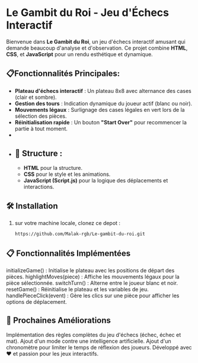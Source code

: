 # Le Gambit du Roi - Jeu d'Échecs Interactif

Bienvenue dans **Le Gambit du Roi**, un jeu d'échecs interactif amusant qui demande beaucoup d'analyse et d'observation. Ce projet combine **HTML**, **CSS**, et **JavaScript** pour un rendu esthétique et dynamique.

## 📋Fonctionnalités Principales:

- **Plateau d'échecs interactif** : Un plateau 8x8 avec alternance des cases (clair et sombre).
- **Gestion des tours** : Indication dynamique du joueur actif (blanc ou noir).
- **Mouvements légaux** : Surlignage des cases légales en vert lors de la sélection des pièces.
- **Réinitialisation rapide** : Un bouton **"Start Over"** pour recommencer la partie à tout moment.
- 
- ## 📂 Structure :
  - **HTML** pour la structure.
  - **CSS** pour le style et les animations.
  - **JavaScript (Script.js)** pour la logique des déplacements et interactions.

## 🛠️ Installation

1. sur votre machine locale, clonez ce depot :
   ```bash
   https://github.com/Malak-rgb/Le-gambit-du-roi.git
   
 ## 📋 Fonctionnalités Implémentées
initializeGame() : Initialise le plateau avec les positions de départ des pièces.
highlightMoves(piece) : Affiche les mouvements légaux pour la pièce sélectionnée.
switchTurn() : Alterne entre le joueur blanc et noir.
resetGame() : Réinitialise le plateau et les variables de jeu.
handlePieceClick(event) : Gère les clics sur une pièce pour afficher les options de déplacement.

## 📌 Prochaines Améliorations
Implémentation des règles complètes du jeu d'échecs (échec, échec et mat).
Ajout d'un mode contre une intelligence artificielle.
Ajout d'un chronomètre pour limiter le temps de réflexion des joueurs.
                                        Développé avec ❤️ et passion pour les jeux interactifs.
